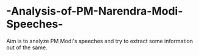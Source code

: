 # -Analysis-of-PM-Narendra-Modi-Speeches-
Aim is to analyze PM Modi's speeches and try to extract some information out of the same.
